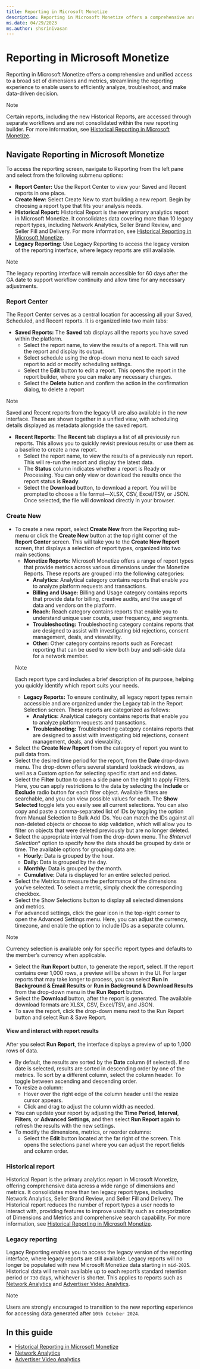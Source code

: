 ```yaml
---
title: Reporting in Microsoft Monetize
description: Reporting in Microsoft Monetize offers a comprehensive and unified access to a broad set of dimensions and metrics, streamlining the reporting experience to enable users to efficiently analyze, troubleshoot, and make data-driven decision. 
ms.date: 04/29/2023
ms.author: shsrinivasan
---
```



# Reporting in Microsoft Monetize

Reporting in Microsoft Monetize offers a comprehensive and unified access to a broad set of dimensions and metrics, streamlining the reporting experience to enable users to efficiently analyze, troubleshoot, and make data-driven decision.  

> [!NOTE] 
> Certain reports, including the new Historical Reports, are accessed through separate workflows and are not consolidated within the new reporting builder. For more information, see [Historical Reporting in Microsoft Monetize](monetize-historical-reporting.md).

## Navigate Reporting in Microsoft Monetize  

To access the reporting screen, navigate to Reporting from the left pane and select from the following submenu options: 
- **Report Center:** Use the Report Center to view your Saved and Recent reports in one place. 
- **Create New:** Select Create New to start building a new report. Begin by choosing a report type that fits your analysis needs. 
- **Historical Report:** Historical Report is the new primary analytics report in Microsoft Monetize. It consolidates data covering more than 10 legacy report types, including Network Analytics, Seller Brand Review, and Seller Fill and Delivery. For more information, see [Historical Reporting in Microsoft Monetize](monetize-historical-reporting.md).
- **Legacy Reporting:** Use Legacy Reporting to access the legacy version of the reporting interface, where legacy reports are still available. 
> [!NOTE] 
> The legacy reporting interface will remain accessible for 60 days after the GA date to support workflow continuity and allow time for any necessary adjustments. 

### Report Center 

The Report Center serves as a central location for accessing all your Saved, Scheduled, and Recent reports. It is organized into two main tabs: 

- **Saved Reports:** The **Saved** tab displays all the reports you have saved within the platform.   
    - Select the report name, to view the results of a report. This will run the report and display its output. 
    - Select schedule using the drop-down menu next to each saved report to add or modify scheduling settings. 
    - Select the **Edit** button to edit a report. This opens the report in the report builder, where you can make any necessary changes. 
    - Select the **Delete** button and confirm the action in the confirmation dialog, to delete a report 
> [!NOTE] 
> Saved and Recent reports from the legacy UI are also available in the new interface. These are shown together in a unified view, with scheduling details displayed as metadata alongside the saved report. 
- **Recent Reports:** The **Recent** tab displays a list of all previously run reports. This allows you to quickly revisit previous results or use them as a baseline to create a new report. 
    - Select the report name, to view the results of a previously run report. This will re-run the report and display the latest data. 
    - The **Status** column indicates whether a report is Ready or Processing. You can only view or download the results once the report status is **Ready**. 
    - Select the **Download** button, to download a report. You will be prompted to choose a file format—XLSX, CSV, Excel/TSV, or JSON. Once selected, the file will download directly in your browser. 


### Create New 
- To create a new report, select **Create New** from the Reporting sub-menu or click the **Create New** button at the top right corner of the **Report Center** screen. This will take you to the **Create New Report** screen, that displays a selection of report types, organized into two main sections:
    - **Monetize Reports:** Microsoft Monetize offers a range of report types that provide metrics across various dimensions under the Monetize Reports. These reports are grouped into the following categories: 
        - **Analytics:** Analytical category contains reports that enable you to analyze platform requests and transactions. 
        - **Billing and Usage:** Billing and Usage category contains reports that provide data for billing, creative audits, and the usage of data and vendors on the platform. 
        - **Reach:** Reach category contains reports that enable you to understand unique user counts, user frequency, and segments. 
        - **Troubleshooting:** Troubleshooting category contains reports that are designed to assist with investigating bid rejections, consent management, deals, and viewability. 
        - **Other:** Other category contains reports such as Forecast reporting that can be used to view both buy and sell-side data for a network member. 
    > [!NOTE]
    > Each report type card includes a brief description of its purpose, helping you quickly identify which report suits your needs. 
    - **Legacy Reports:** To ensure continuity, all legacy report types remain accessible and are organized under the Legacy tab in the Report Selection screen. These reports are categorized as follows: 
        - **Analytics:** Analytical category contains reports that enable you to analyze platform requests and transactions. 
        - **Troubleshooting:** Troubleshooting category contains reports that are designed to assist with investigating bid rejections, consent management, deals, and viewability.
- Select the **Create New Report** from the category of report you want to pull data from. 
- Select the desired time period for the report, from the **Date** drop-down menu. The drop-down offers several standard lookback windows, as well as a Custom option for selecting specific start and end dates.  
- Select the **Filter** button to open a side pane on the right to apply Filters. Here, you can apply restrictions to the data by selecting the **Include** or **Exclude** radio button for each filter object. Available filters are searchable, and you can view possible values for each. The **Show Selected** toggle lets you easily see all current selections. You can also copy and paste a comma-separated list of IDs by toggling the option from Manual Selection to Bulk Add IDs. You can match the IDs against all non-deleted objects or choose to skip validation, which will allow you to filter on objects that were deleted previously but are no longer deleted. 
- Select the appropriate interval from the drop-down menu. The *8Interval Selection** option to specify how the data should be grouped by date or time. The available options for grouping data are: 
    - **Hourly:** Data is grouped by the hour. 
    - **Daily:** Data is grouped by the day. 
    - **Monthly:** Data is grouped by the month. 
    - **Cumulative:** Data is displayed for an entire selected period. 
- Select the Metrics to measure the performance of the dimensions you’ve selected. To select a metric, simply check the corresponding checkbox. 
- Select the Show Selections button to display all selected dimensions and metrics. 
- For advanced settings, click the gear icon in the top-right corner to open the Advanced Settings menu. Here, you can adjust the currency, timezone, and enable the option to include IDs as a separate column. 
> [!NOTE]
> Currency selection is available only for specific report types and defaults to the member’s currency when applicable. 
- Select the **Run Report** button, to generate the report, select. If the report contains over 1,000 rows, a preview will be shown in the UI. For larger reports that may take longer to process, you can select **Run in Background & Email Results** or **Run in Background & Download Results** from the drop-down menu in the **Run Report** button. 
- Select the **Download** button, after the report is generated. The available download formats are XLSX, CSV, Excel/TSV, and JSON. 
- To save the report, click the drop-down menu next to the Run Report button and select Run & Save Report. 

#### View and interact with report results 

After you select **Run Report**, the interface displays a preview of up to 1,000 rows of data. 
- By default, the results are sorted by the **Date** column (if selected). If no date is selected, results are sorted in descending order by one of the metrics. To sort by a different column, select the column header. To toggle between ascending and descending order. 
- To resize a column: 
    - Hover over the right edge of the column header until the resize cursor appears. 
    - Click and drag to adjust the column width as needed. 
- You can update your report by adjusting the **Time Period**, **Interval**, **Filters**, or **Advanced Settings**, and then select **Run Report** again to refresh the results with the new settings. 
- To modify the dimensions, metrics, or reorder columns: 
    - Select the **Edit** button located at the far right of the screen. This opens the selections panel where you can adjust the report fields and column order. 

### Historical report 

Historical Report is the primary analytics report in Microsoft Monetize, offering comprehensive data across a wide range of dimensions and metrics. It consolidates more than ten legacy report types, including Network Analytics, Seller Brand Review, and Seller Fill and Delivery. The Historical report reduces the number of report types a user needs to interact with, providing features to improve usability such as categorization of Dimensions and Metrics and comprehensive search capability. For more information, see [Historical Reporting in Microsoft Monetize](monetize-historical-reporting.md).


### Legacy reporting 

Legacy Reporting enables you to access the legacy version of the reporting interface, where legacy reports are still available. Legacy reports will no longer be populated with new Microsoft Monetize data starting in `mid-2025`. Historical data will remain available up to each report’s standard retention period or `730` days, whichever is shorter. This applies to reports such as [Network Analytics](network-analytics-report.md) and [Advertiser Video Analytics](advertiser-video-analytics-report.md). 
> [!NOTE]
> Users are strongly encouraged to transition to the new reporting experience for accessing data generated after `10th October 2024`. 


## In this guide

- [Historical Reporting in Microsoft Monetize](monetize-historical-reporting.md)
- [Network Analytics](network-analytics-report.md) 
- [Advertiser Video Analytics](advertiser-video-analytics-report.md)